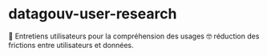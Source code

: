 # datagouv-user-research
🎤 Entretiens utilisateurs pour la compréhension des usages 🤓 réduction des frictions entre utilisateurs et données.
